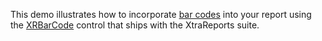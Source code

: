 This demo illustrates how to incorporate [bar codes](http://help.devexpress.com/#XtraReports/CustomDocument2613) into your report using the [XRBarCode](http://help.devexpress.com/#XtraReports/clsDevExpressXtraReportsUIXRBarCodetopic) control that ships with the XtraReports suite.